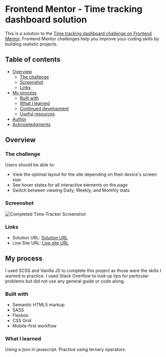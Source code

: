 # Frontend Mentor - Time tracking dashboard solution

This is a solution to the [Time tracking dashboard challenge on Frontend Mentor](https://www.frontendmentor.io/challenges/time-tracking-dashboard-UIQ7167Jw). Frontend Mentor challenges help you improve your coding skills by building realistic projects. 

## Table of contents

- [Overview](#overview)
  - [The challenge](#the-challenge)
  - [Screenshot](#screenshot)
  - [Links](#links)
- [My process](#my-process)
  - [Built with](#built-with)
  - [What I learned](#what-i-learned)
  - [Continued development](#continued-development)
  - [Useful resources](#useful-resources)
- [Author](#author)
- [Acknowledgments](#acknowledgments)

## Overview

### The challenge

Users should be able to:

- View the optimal layout for the site depending on their device's screen size
- See hover states for all interactive elements on the page
- Switch between viewing Daily, Weekly, and Monthly stats

### Screenshot

![Completed Time-Tracker Screenshot](./images/FEM-Time-Tracker.png)

### Links

- Solution URL: [Solution URL](https://github.com/Ricksoc/fem-time-tracker)
- Live Site URL: [Live site URL](https://ricksoc.github.io/fem-time-tracker/)

## My process

I used SCSS and Vanilla JS to complete this project as those were the skills I wanted to practice. I used Stack Overflow to look up tips for particular problems but did not use any general guide or code along.

### Built with

- Semantic HTML5 markup
- SASS
- Flexbox
- CSS Grid
- Mobile-first workflow

### What I learned

Using a json in javascript.
Practice using ternary operators.